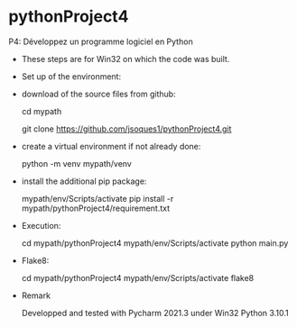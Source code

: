 # pythonProject4

P4: Développez un programme logiciel en Python

* These steps are for Win32 on which the code was built.

* Set up of the environment:

* download of the source files from github:

    cd mypath

    git clone https://github.com/jsoques1/pythonProject4.git

* create a virtual environment if not already done:

    python -m venv mypath/venv

* install the additional pip package:

    mypath/env/Scripts/activate
    pip install -r mypath/pythonProject4/requirement.txt

* Execution:

    cd mypath/pythonProject4
    mypath/env/Scripts/activate
    python main.py 

* Flake8:

    cd mypath/pythonProject4
    mypath/env/Scripts/activate
    flake8

* Remark

    Developped and tested with Pycharm 2021.3 under Win32 Python 3.10.1

